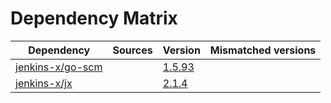 # Dependency Matrix

Dependency | Sources | Version | Mismatched versions
---------- | ------- | ------- | -------------------
[jenkins-x/go-scm](https://github.com/jenkins-x/go-scm) |  | [1.5.93]() | 
[jenkins-x/jx](https://github.com/jenkins-x/jx) |  | [2.1.4](https://github.com/jenkins-x/jx/releases/tag/v2.1.4) | 

